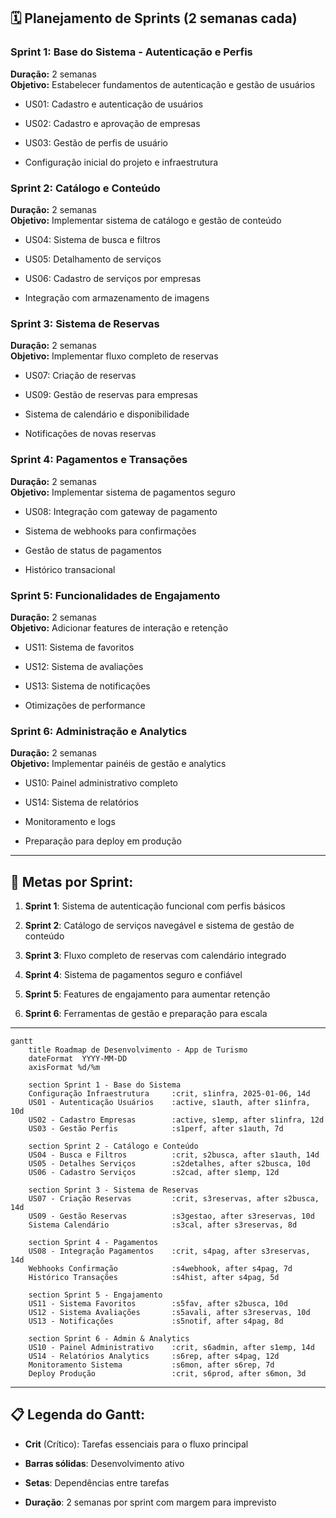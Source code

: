 ## 🗓️ Planejamento de Sprints (2 semanas cada)

### Sprint 1: Base do Sistema - Autenticação e Perfis

**Duração:** 2 semanas  
**Objetivo:** Estabelecer fundamentos de autenticação e gestão de usuários

- US01: Cadastro e autenticação de usuários
    
- US02: Cadastro e aprovação de empresas
    
- US03: Gestão de perfis de usuário
    
- Configuração inicial do projeto e infraestrutura
    

### Sprint 2: Catálogo e Conteúdo

**Duração:** 2 semanas  
**Objetivo:** Implementar sistema de catálogo e gestão de conteúdo

- US04: Sistema de busca e filtros
    
- US05: Detalhamento de serviços
    
- US06: Cadastro de serviços por empresas
    
- Integração com armazenamento de imagens
    

### Sprint 3: Sistema de Reservas

**Duração:** 2 semanas  
**Objetivo:** Implementar fluxo completo de reservas

- US07: Criação de reservas
    
- US09: Gestão de reservas para empresas
    
- Sistema de calendário e disponibilidade
    
- Notificações de novas reservas
    

### Sprint 4: Pagamentos e Transações

**Duração:** 2 semanas  
**Objetivo:** Implementar sistema de pagamentos seguro

- US08: Integração com gateway de pagamento
    
- Sistema de webhooks para confirmações
    
- Gestão de status de pagamentos
    
- Histórico transacional
    

### Sprint 5: Funcionalidades de Engajamento

**Duração:** 2 semanas  
**Objetivo:** Adicionar features de interação e retenção

- US11: Sistema de favoritos
    
- US12: Sistema de avaliações
    
- US13: Sistema de notificações
    
- Otimizações de performance
    

### Sprint 6: Administração e Analytics

**Duração:** 2 semanas  
**Objetivo:** Implementar painéis de gestão e analytics

- US10: Painel administrativo completo
    
- US14: Sistema de relatórios
    
- Monitoramento e logs
    
- Preparação para deploy em produção

---

## 🎯 Metas por Sprint:

1. **Sprint 1**: Sistema de autenticação funcional com perfis básicos
    
2. **Sprint 2**: Catálogo de serviços navegável e sistema de gestão de conteúdo
    
3. **Sprint 3**: Fluxo completo de reservas com calendário integrado
    
4. **Sprint 4**: Sistema de pagamentos seguro e confiável
    
5. **Sprint 5**: Features de engajamento para aumentar retenção
    
6. **Sprint 6**: Ferramentas de gestão e preparação para escala

---

```mermaid
gantt
    title Roadmap de Desenvolvimento - App de Turismo
    dateFormat  YYYY-MM-DD
    axisFormat %d/%m

    section Sprint 1 - Base do Sistema
    Configuração Infraestrutura     :crit, s1infra, 2025-01-06, 14d
    US01 - Autenticação Usuários    :active, s1auth, after s1infra, 10d
    US02 - Cadastro Empresas        :active, s1emp, after s1infra, 12d
    US03 - Gestão Perfis            :s1perf, after s1auth, 7d

    section Sprint 2 - Catálogo e Conteúdo
    US04 - Busca e Filtros          :crit, s2busca, after s1auth, 14d
    US05 - Detalhes Serviços        :s2detalhes, after s2busca, 10d
    US06 - Cadastro Serviços        :s2cad, after s1emp, 12d

    section Sprint 3 - Sistema de Reservas
    US07 - Criação Reservas         :crit, s3reservas, after s2busca, 14d
    US09 - Gestão Reservas          :s3gestao, after s3reservas, 10d
    Sistema Calendário              :s3cal, after s3reservas, 8d

    section Sprint 4 - Pagamentos
    US08 - Integração Pagamentos    :crit, s4pag, after s3reservas, 14d
    Webhooks Confirmação            :s4webhook, after s4pag, 7d
    Histórico Transações            :s4hist, after s4pag, 5d

    section Sprint 5 - Engajamento
    US11 - Sistema Favoritos        :s5fav, after s2busca, 10d
    US12 - Sistema Avaliações       :s5avali, after s3reservas, 10d
    US13 - Notificações             :s5notif, after s4pag, 8d

    section Sprint 6 - Admin & Analytics
    US10 - Painel Administrativo    :crit, s6admin, after s1emp, 14d
    US14 - Relatórios Analytics     :s6rep, after s4pag, 12d
    Monitoramento Sistema           :s6mon, after s6rep, 7d
    Deploy Produção                 :crit, s6prod, after s6mon, 3d
```
---

## 📋 Legenda do Gantt:

- **Crit** (Crítico): Tarefas essenciais para o fluxo principal
    
- **Barras sólidas**: Desenvolvimento ativo
    
- **Setas**: Dependências entre tarefas
    
- **Duração**: 2 semanas por sprint com margem para imprevisto